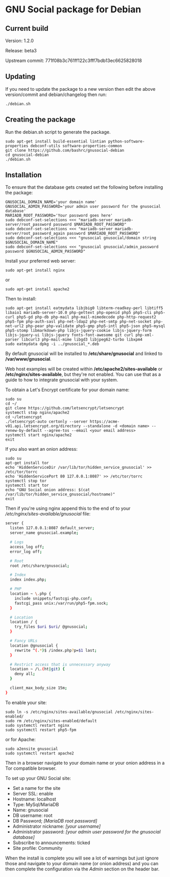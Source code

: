 GNU Social package for Debian
=============================

Current build
-------------

Version: 1.2.0

Release: beta3

Upstream commit: 771f08b3c761ff122c3fff7bdb13ec6625828018

Updating
--------

If you need to update the package to a new version then edit the above version/commit and debian/changelog then run:

    ./debian.sh

Creating the package
--------------------

Run the debian.sh script to generate the package.

    sudo apt-get install build-essential lintian python-software-properties debconf-utils software-properties-common
    git clone https://github.com/bashrc/gnusocial-debian
    cd gnusocial-debian
    ./debian.sh

Installation
------------

To ensure that the database gets created set the following before installing the package:

    GNUSOCIAL_DOMAIN_NAME='your domain name'
    GNUSOCIAL_ADMIN_PASSWORD='your admin user password for the gnusocial database'
    MARIADB_ROOT_PASSWORD='Your password goes here'
    sudo debconf-set-selections <<< "mariadb-server mariadb-server/root_password password $MARIADB_ROOT_PASSWORD"
    sudo debconf-set-selections <<< "mariadb-server mariadb-server/root_password_again password $MARIADB_ROOT_PASSWORD"
    sudo debconf-set-selections <<< "gnusocial gnusocial/domain string $GNUSOCIAL_DOMAIN_NAME"
    sudo debconf-set-selections <<< "gnusocial gnusocial/admin_password password $GNUSOCIAL_ADMIN_PASSWORD"

Install your preferred web server:

    sudo apt-get install nginx

or

    sudo apt-get install apache2

Then to install:

    sudo apt-get install eatmydata libjbig0 libterm-readkey-perl libtiff5 libaio1 mariadb-server-10.0 php-gettext php-openid php5 php5-cli php5-curl php5-gd php-db php-mail php-mail-mimedecode php-http-request2 php5-fpm php-auth-sasl php-net-ldap2 php-net-smtp php-net-socket php-net-url2 php-pear php-validate php5-gmp php5-intl php5-json php5-mysql php5-stomp libmarkdown-php libjs-jquery-cookie libjs-jquery-form libjs-jquery-ui libjs-jquery fonts-font-awesome git curl php-xml-parser libcurl3 php-mail-mime libgd3 libjpeg62-turbo libxpm4
    sudo eatmydata dpkg -i ../gnusocial_*.deb

By default gnusocial will be installed to **/etc/share/gnusocial** and linked to **/var/www/gnusocial**.

Web host examples will be created within **/etc/apache2/sites-available** or **/etc/nginx/sites-available**, but they're not enabled. You can use that as a guide to how to integrate gnusocial with your system.

To obtain a Let's Encrypt certificate for your domain name:

    sudo su
    cd ~/
    git clone https://github.com/letsencrypt/letsencrypt
    systemctl stop nginx/apache2
	cd ~/letsencrypt
    ./letsencrypt-auto certonly --server https://acme-v01.api.letsencrypt.org/directory --standalone -d <domain name> --renew-by-default --agree-tos --email <your email address>
    systemctl start nginx/apache2
    exit

If you also want an onion address:

    sudo su
    apt-get install tor
    echo 'HiddenServiceDir /var/lib/tor/hidden_service_gnusocial' >> /etc/tor/torrc
    echo 'HiddenServicePort 80 127.0.0.1:8087' >> /etc/tor/torrc
    systemctl stop tor
    systemctl start tor
    echo "GNU Social onion address: $(cat /var/lib/tor/hidden_service_gnusocial/hostname)"
    exit

Then if you're using nginx append this to the end of to your */etc/nginx/sites-available/gnusocial* file:

``` bash
server {
  listen 127.0.0.1:8087 default_server;
  server_name gnusocial.example;

  # Logs
  access_log off;
  error_log off;

  # Root
  root /etc/share/gnusocial;

  # Index
  index index.php;

  # PHP
  location ~ \.php {
    include snippets/fastcgi-php.conf;
    fastcgi_pass unix:/var/run/php5-fpm.sock;
  }

  # Location
  location / {
    try_files $uri $uri/ @gnusocial;
  }

  # Fancy URLs
  location @gnusocial {
    rewrite ^(.*)$ /index.php?p=$1 last;
  }

  # Restrict access that is unnecessary anyway
  location ~ /\.(ht|git) {
    deny all;
  }

  client_max_body_size 15m;
}
```

To enable your site:

    sudo ln -s /etc/nginx/sites-available/gnusocial /etc/nginx/sites-enabled/
    sudo rm /etc/nginx/sites-enabled/default
    sudo systemctl restart nginx
    sudo systemctl restart php5-fpm

or for Apache:

    sudo a2ensite gnusocial
    sudo systemctl restart apache2

Then in a browser navigate to your domain name or your onion address in a Tor compatible browser.

To set up your GNU Social site:

 * Set a name for the site
 * Server SSL: enable
 * Hostname: localhost
 * Type: MySql/MariaDB
 * Name: gnusocial
 * DB username: root
 * DB Password; *[MariaDB root password]*
 * Administrator nickname: *[your username]*
 * Administrator password: *[your admin user password for the gnusocial database]*
 * Subscribe to announcements: ticked
 * Site profile: Community

When the install is complete you will see a lot of warnings but just ignore those and navigate to your domain name (or onion address) and you can then complete the configuration via the *Admin* section on the header bar.

